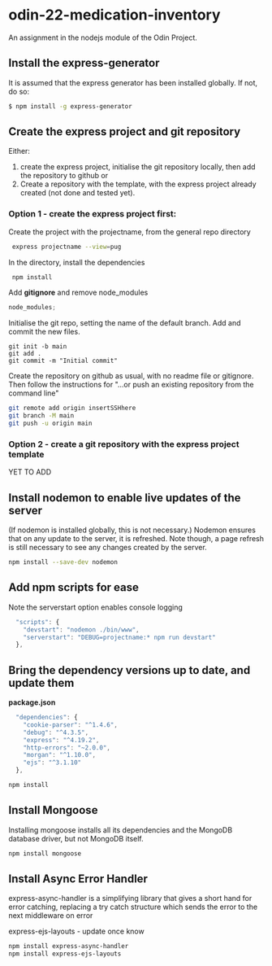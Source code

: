 # odin-22-medication-inventory

An assignment in the nodejs module of the Odin Project.

## Install the express-generator

It is assumed that the express generator has been installed globally. If not, do so:

```bash
$ npm install -g express-generator
```

## Create the express project and git repository

Either:

1. create the express project, initialise the git repository locally, then add the repository to github
   or
2. Create a repository with the template, with the express project already created (not done and tested yet).

### Option 1 - create the express project first:

Create the project with the projectname, from the general repo directory

```bash
 express projectname --view=pug
```

In the directory, install the dependencies

```bash
 npm install
```

Add **gitignore** and remove node_modules

```js
node_modules;
```

Initialise the git repo, setting the name of the default branch.
Add and commit the new files.

```git
git init -b main
git add .
git commit -m "Initial commit"
```

Create the repository on github as usual, with no readme file or gitignore.
Then follow the instructions for
"…or push an existing repository from the command line"

```bash
git remote add origin insertSSHhere
git branch -M main
git push -u origin main
```

### Option 2 - create a git repository with the express project template

YET TO ADD

## Install nodemon to enable live updates of the server

(If nodemon is installed globally, this is not necessary.)
Nodemon ensures that on any update to the server, it is refreshed.
Note though, a page refresh is still necessary to see any changes created by the server.

```bash
npm install --save-dev nodemon
```

## Add npm scripts for ease

Note the serverstart option enables console logging

```js
  "scripts": {
    "devstart": "nodemon ./bin/www",
    "serverstart": "DEBUG=projectname:* npm run devstart"
  },
```

## Bring the dependency versions up to date, and update them

**package.json**

```js
  "dependencies": {
    "cookie-parser": "^1.4.6",
    "debug": "^4.3.5",
    "express": "^4.19.2",
    "http-errors": "~2.0.0",
    "morgan": "^1.10.0",
    "ejs": "^3.1.10"
  },
```

```bash
npm install
```

## Install Mongoose

Installing mongoose installs all its dependencies and the MongoDB database driver, but not MongoDB itself.

```bash
npm install mongoose
```

## Install Async Error Handler

express-async-handler is a simplifying library that gives a short hand for error catching, replacing a try catch structure which sends the error to the next middleware on error

express-ejs-layouts - update once know

```bash
npm install express-async-handler
npm install express-ejs-layouts
```
